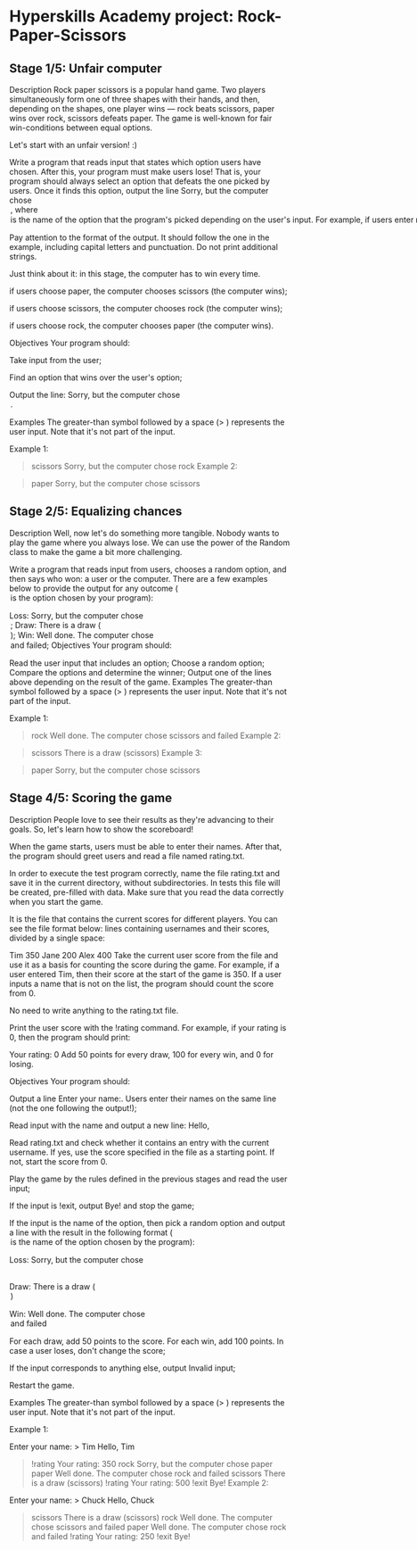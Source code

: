 # Hyperskills Academy project: Rock-Paper-Scissors

## Stage 1/5: Unfair computer
Description
Rock paper scissors is a popular hand game. Two players simultaneously form one of three shapes with their hands, and then, depending on the shapes, one player wins — rock beats scissors, paper wins over rock, scissors defeats paper.
The game is well-known for fair win-conditions between equal options.

Let's start with an unfair version! :)

Write a program that reads input that states which option users have chosen. After this, your program must make users lose! That is, your program should always select an option that defeats the one picked by users. Once it finds this option, output the line Sorry, but the computer chose <option>, where <option> is the name of the option that the program's picked depending on the user's input.
For example, if users enter rock, the program should print Sorry, but the computer chose paper and so on.

Pay attention to the format of the output. It should follow the one in the example, including capital letters and punctuation. Do not print additional strings.

Just think about it: in this stage, the computer has to win every time.

if users choose paper, the computer chooses scissors (the computer wins);

if users choose scissors, the computer chooses rock (the computer wins);

if users choose rock, the computer chooses paper (the computer wins).

Objectives
Your program should:

Take input from the user;

Find an option that wins over the user's option;

Output the line: Sorry, but the computer chose <option>.

Examples
The greater-than symbol followed by a space (> ) represents the user input. Note that it's not part of the input.

Example 1:

> scissors
Sorry, but the computer chose rock
Example 2:

> paper
Sorry, but the computer chose scissors

## Stage 2/5: Equalizing chances
Description
Well, now let's do something more tangible. Nobody wants to play the game where you always lose. We can use the power of the Random class to make the game a bit more challenging.

Write a program that reads input from users, chooses a random option, and then says who won: a user or the computer.
There are a few examples below to provide the output for any outcome (<option> is the option chosen by your program):

Loss: Sorry, but the computer chose <option>;
Draw: There is a draw (<option>);
Win: Well done. The computer chose <option> and failed;
Objectives
Your program should:

Read the user input that includes an option;
Choose a random option;
Compare the options and determine the winner;
Output one of the lines above depending on the result of the game.
Examples
The greater-than symbol followed by a space (> ) represents the user input. Note that it's not part of the input.

Example 1:

> rock
Well done. The computer chose scissors and failed
Example 2:

> scissors
There is a draw (scissors)
Example 3:

> paper
Sorry, but the computer chose scissors

## Stage 4/5: Scoring the game
Description
People love to see their results as they're advancing to their goals. So, let's learn how to show the scoreboard!

When the game starts, users must be able to enter their names. After that, the program should greet users and read a file named rating.txt.

In order to execute the test program correctly, name the file rating.txt and save it in the current directory, without subdirectories. In tests this file will be created, pre-filled with data. Make sure that you read the data correctly when you start the game.

It is the file that contains the current scores for different players. You can see the file format below: lines containing usernames and their scores, divided by a single space:

Tim 350
Jane 200
Alex 400
Take the current user score from the file and use it as a basis for counting the score during the game. For example, if a user entered Tim, then their score at the start of the game is 350. If a user inputs a name that is not on the list, the program should count the score from 0.

No need to write anything to the rating.txt file.

Print the user score with the !rating command. For example, if your rating is 0, then the program should print:

Your rating: 0
Add 50 points for every draw, 100 for every win, and 0 for losing.

Objectives
Your program should:

Output a line Enter your name:. Users enter their names on the same line (not the one following the output!);

Read input with the name and output a new line: Hello, <name>

Read rating.txt and check whether it contains an entry with the current username. If yes, use the score specified in the file as a starting point. If not, start the score from 0.

Play the game by the rules defined in the previous stages and read the user input;

If the input is !exit, output Bye! and stop the game;

If the input is the name of the option, then pick a random option and output a line with the result in the following format (<option> is the name of the option chosen by the program):

Loss: Sorry, but the computer chose <option>

Draw: There is a draw (<option>)

Win: Well done. The computer chose <option> and failed

For each draw, add 50 points to the score. For each win, add 100 points. In case a user loses, don't change the score;

If the input corresponds to anything else, output Invalid input;

Restart the game.

Examples
The greater-than symbol followed by a space (> ) represents the user input. Note that it's not part of the input.

Example 1:

Enter your name: > Tim
Hello, Tim
> !rating
Your rating: 350
> rock
Sorry, but the computer chose paper
> paper
Well done. The computer chose rock and failed
> scissors
There is a draw (scissors)
> !rating
Your rating: 500
> !exit
Bye!
Example 2:

Enter your name: > Chuck
Hello, Chuck
> scissors
There is a draw (scissors)
> rock
Well done. The computer chose scissors and failed
> paper
Well done. The computer chose rock and failed
> !rating
Your rating: 250
> !exit
Bye!